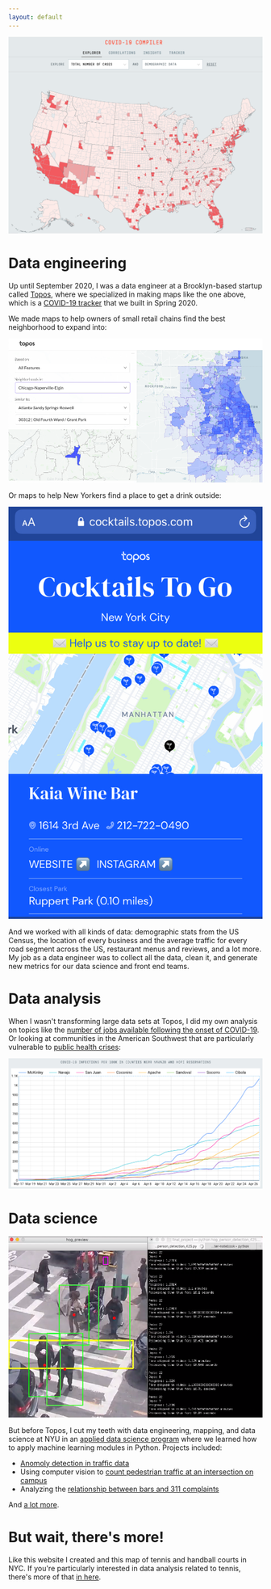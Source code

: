 ```yaml
---
layout: default
---
```


[![COVID-19 Tracker](https://github.com/seeess1/seeess1.github.io/raw/master/assets/images/covid.png)](https://covid19.topos.com/)


# Data engineering

Up until September 2020, I was a data engineer at a Brooklyn-based startup called [Topos](https://topos.com/), where we specialized in making maps like the one above, which is a [COVID-19 tracker](https://covid19.topos.com/) that we built in Spring 2020. 

We made maps to help owners of small retail chains find the best neighborhood to expand into:

[![Neighborhoods in Chicago similar to Grant Park in Atlanta](https://github.com/seeess1/seeess1.github.io/raw/master/assets/images/atlanta-chicago.png)](https://topos.com/)

Or maps to help New Yorkers find a place to get a drink outside:

[![NYC cocktail map](https://github.com/seeess1/seeess1.github.io/raw/master/assets/images/cocktails.jpg)](https://cocktails.topos.com/)

And we worked with all kinds of data: demographic stats from the US Census, the location of every business and the average traffic for every road segment across the US, restaurant menus and reviews, and a lot more. My job as a data engineer was to collect all the data, clean it, and generate new metrics for our data science and front end teams.

# Data analysis

When I wasn't transforming large data sets at Topos, I did my own analysis on topics like the [number of jobs available following the onset of COVID-19](https://twitter.com/topos_ai/status/1258184297732849666). Or looking at communities in the American Southwest that are particularly vulnerable to [public health crises](https://medium.com/topos-ai/high-covid-19-vulnerability-seen-in-and-near-navajo-nation-and-hopi-reservation-in-arizona-edba321699cb):

[![COVID-19 cases in the American Southwest](https://github.com/seeess1/seeess1.github.io/raw/master/assets/images/reservations.png)](https://medium.com/topos-ai/high-covid-19-vulnerability-seen-in-and-near-navajo-nation-and-hopi-reservation-in-arizona-edba321699cb)

# Data science

![Computer vision](https://github.com/seeess1/seeess1.github.io/raw/master/assets/images/pedestrians.png)

But before Topos, I cut my teeth with data engineering, mapping, and data science at NYU in an [applied data science program](https://cusp.nyu.edu/) where we learned how to apply machine learning modules in Python. Projects included: 
* [Anomoly detection in traffic data](https://github.com/seeess1/machineLearning/blob/master/anomalies_traffic_health.ipynb)
* Using computer vision to [count pedestrian traffic at an intersection on campus](https://github.com/seeess1/pedestrian_cv)
* Analyzing the [relationship between bars and 311 complaints](https://github.com/seeess1/publicDrunkenness/blob/master/public_drunkenness.ipynb)

And [a lot more](https://github.com/seeess1/machineLearning).

# But wait, there's more!

Like this website I created and this map of tennis and handball courts in NYC. If you're particularly interested in data analysis related to tennis, there's more of that [in here](./pages/tennis.md).